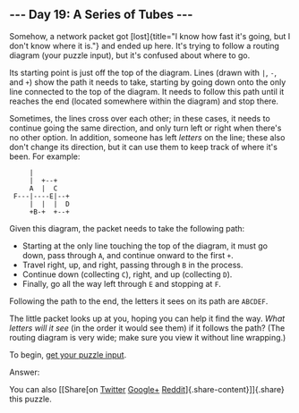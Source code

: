 --- Day 19: A Series of Tubes ---
---------------------------------

Somehow, a network packet got
[lost]{title="I know how fast it's going, but I don't know where it is."}
and ended up here. It's trying to follow a routing diagram (your puzzle
input), but it's confused about where to go.

Its starting point is just off the top of the diagram. Lines (drawn with
`|`, `-`, and `+`) show the path it needs to take, starting by going
down onto the only line connected to the top of the diagram. It needs to
follow this path until it reaches the end (located somewhere within the
diagram) and stop there.

Sometimes, the lines cross over each other; in these cases, it needs to
continue going the same direction, and only turn left or right when
there's no other option. In addition, someone has left *letters* on the
line; these also don't change its direction, but it can use them to keep
track of where it's been. For example:

         |          
         |  +--+    
         A  |  C    
     F---|----E|--+ 
         |  |  |  D 
         +B-+  +--+ 

Given this diagram, the packet needs to take the following path:

-   Starting at the only line touching the top of the diagram, it must
    go down, pass through `A`, and continue onward to the first `+`.
-   Travel right, up, and right, passing through `B` in the process.
-   Continue down (collecting `C`), right, and up (collecting `D`).
-   Finally, go all the way left through `E` and stopping at `F`.

Following the path to the end, the letters it sees on its path are
`ABCDEF`.

The little packet looks up at you, hoping you can help it find the way.
*What letters will it see* (in the order it would see them) if it
follows the path? (The routing diagram is very wide; make sure you view
it without line wrapping.)

To begin, [get your puzzle input](19/input).

Answer:

You can also [\[Share[on
[Twitter](https://twitter.com/intent/tweet?text=%22A+Series+of+Tubes%22+%2D+Day+19+%2D+Advent+of+Code+2017&url=http%3A%2F%2Fadventofcode%2Ecom%2F2017%2Fday%2F19&related=ericwastl&hashtags=AdventOfCode)
[Google+](https://plus.google.com/share?url=http%3A%2F%2Fadventofcode%2Ecom%2F2017%2Fday%2F19)
[Reddit](http://www.reddit.com/submit?url=http%3A%2F%2Fadventofcode%2Ecom%2F2017%2Fday%2F19&title=%22A+Series+of+Tubes%22+%2D+Day+19+%2D+Advent+of+Code+2017)]{.share-content}\]]{.share}
this puzzle.
